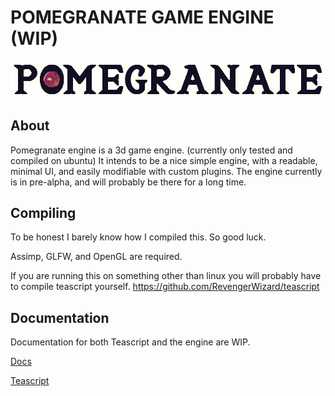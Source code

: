 # POMEGRANATE GAME ENGINE (WIP)
![Pomegranate](img/PomegranateEngineText.png)
## About
Pomegranate engine is a 3d game engine. (currently only tested and compiled on ubuntu) It intends to be a nice simple engine, with a readable, minimal UI, and easily modifiable with custom plugins. The engine currently is in pre-alpha, and will probably be there for a long time.
## Compiling

To be honest I barely know how I compiled this. So good luck.  

Assimp, GLFW, and OpenGL are required.

If you are running this on something other than linux you will probably have to compile teascript yourself. https://github.com/RevengerWizard/teascript
## Documentation
Documentation for both Teascript and the engine are WIP.

[Docs](docs/engine.md)

[Teascript](docs/teascript.md)